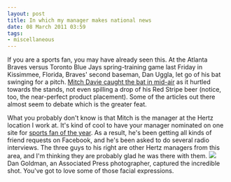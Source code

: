 ```yaml
---
layout: post
title: In which my manager makes national news
date: 08 March 2011 03:59
tags:
- miscellaneous
---
```

If you are a sports fan, you may have already seen this. At the Atlanta Braves versus Toronto Blue Jays spring-training game last Friday in Kissimmee, Florida, Braves' second baseman, Dan Uggla, let go of his bat swinging for a pitch. [Mitch Davie caught the bat in mid-air](http://seattletimes.nwsource.com/html/picturethis/2014421839_pt_batcatch.html) as it hurtled towards the stands, not even spilling a drop of his Red Stripe beer (notice, too, the near-perfect product placement). Some of the articles out there almost seem to debate which is the greater feat.

What you probably don't know is that Mitch is the manager at the Hertz location I work at. It's kind of cool to have your manager nominated on one site for [sports fan of the year](http://www.midwestsportsfans.com/2011/03/introducing-mitch-davie-early-nominee-for-2011-sports-fan-of-the-year/). As a result, he's been getting all kinds of friend requests on Facebook, and he's been asked to do several radio interviews. The three guys to his right are other Hertz managers from this area, and I'm thinking they are probably glad he was there with them.
<img src="https://dl.dropbox.com/u/3897986/Jake%20Blog%20Images/mitch_bat.jpg">
Dan Goldman, an Associated Press photographer, captured the incredible shot. You've got to love some of those facial expressions.
